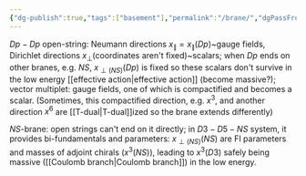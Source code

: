 ```yaml
---
{"dg-publish":true,"tags":["basement"],"permalink":"/brane/","dgPassFrontmatter":true,"created":"2025-04-26T19:10:03.792+02:00","updated":"2025-04-26T20:38:32.147+02:00"}
---
```


$Dp-Dp$ open-string: Neumann directions $x_{\parallel}=x_{\parallel}(Dp)$~gauge fields, Dirichlet directions $x_\perp$(coordinates aren't fixed)~scalars; when $Dp$ ends on other branes, e.g. $NS$, $x_{\perp(NS)}(Dp)$ is fixed so these scalars don't survive in the low energy [[effective action\|effective action]] (become massive?); vector multiplet: gauge fields, one of which is compactified and becomes a scalar. 
(Sometimes, this compactified direction, e.g. $x^3$, and another direction $x^6$ are [[T-dual\|T-dual]]ized so the brane extends differently)

$NS$-brane: open strings can't end on it directly;  in $D3-D5-NS$ system, it provides bi-fundamentals and parameters: $x_{\perp(NS)}(NS)$ are FI parameters and masses of adjoint chirals ($x^3(NS)$), leading to $x^3(D3)$ safely being massive ([[Coulomb branch\|Coulomb branch]]) in the low energy.
